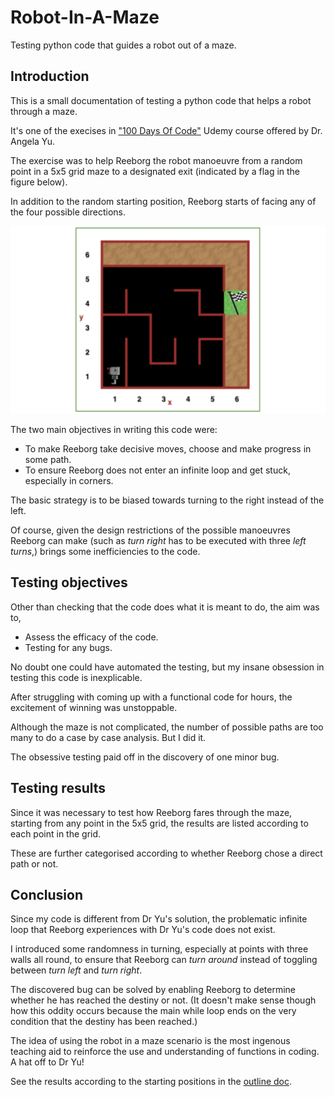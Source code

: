 # Robot-In-A-Maze

Testing python code that guides a robot out of a maze.

## Introduction

This is a small documentation of testing a python code that helps a robot through a maze.

It's one of the execises in ["100 Days Of Code"](https://www.udemy.com/course/100-days-of-code/) Udemy course offered by Dr. Angela Yu.

The exercise was to help Reeborg the robot manoeuvre from a random point in a 5x5 grid maze to a designated exit (indicated by a flag in the figure below).

In addition to the random starting position, Reeborg starts of facing any of the four possible directions.

![Figure: The maze](img/the-maze-5by5.png)

The two main objectives in writing this code were:

- To make Reeborg take decisive moves, choose and make progress in some path.
- To ensure Reeborg does not enter an infinite loop and get stuck, especially in corners.

The basic strategy is to be biased towards turning to the right instead of the left.

Of course, given the design restrictions of the possible manoeuvres Reeborg can make (such as _turn right_ has to be executed with three _left turns_,) brings some inefficiencies to the code.

## Testing objectives

Other than checking that the code does what it is meant to do, the aim was to,

- Assess the efficacy of the code.
- Testing for any bugs.

No doubt one could have automated the testing, but my insane obsession in testing this code is inexplicable.

After struggling with coming up with a functional code for hours, the excitement of winning was unstoppable.

Although the maze is not complicated, the number of possible paths are too many to do a case by case analysis. But I did it.

The obsessive testing paid off in the discovery of one minor bug.

## Testing results

Since it was necessary to test how Reeborg fares through the maze, starting from any point in the 5x5 grid, the results are listed according to each point in the grid.

These are further categorised according to whether Reeborg chose a direct path or not.

## Conclusion

Since my code is different from Dr Yu's solution, the problematic infinite loop that Reeborg experiences with Dr Yu's code does not exist.

I introduced some randomness in turning, especially at points with three walls all round, to ensure that Reeborg can _turn around_ instead of toggling between _turn left_ and _turn right_.

The discovered bug can be solved by enabling Reeborg to determine whether he has reached the destiny or not. (It doesn't make sense though how this oddity occurs because the main while loop ends on the very condition that the destiny has been reached.)

The idea of using the robot in a maze scenario is the most ingenous teaching aid to reinforce the use and understanding of functions in coding. A hat off to Dr Yu!

See the results according to the starting positions in the [outline doc](./Various-starting-point/outline-section.md).
